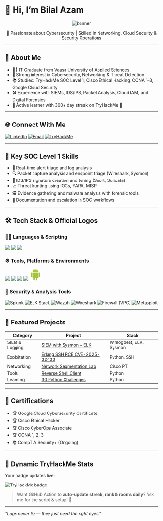 # 👋 Hi, I’m Bilal Azam

<p align="center">
  <img src="https://capsule-render.vercel.app/api?type=waving&color=0:1E2A78,100:0F6DB5&height=200&section=header&text=BILAL%20AZAM&fontSize=45&fontColor=FFFFFF" alt="banner"/>
</p>

<p align="center">
  🔐 Passionate about Cybersecurity | Skilled in Networking, Cloud Security & Security Operations
</p>

---

## 🚀 About Me
- 🧑‍🎓 IT Graduate from Vaasa University of Applied Sciences
- 🧠 Strong interest in Cybersecurity, Networking & Threat Detection
- 📚 Studied: TryHackMe SOC Level 1, Cisco Ethical Hacking, CCNA 1–3, Google Cloud Security
- 🛠️ Experience with SIEMs, IDS/IPS, Packet Analysis, Cloud IAM, and Digital Forensics
- 🧪 Active learner with 300+ day streak on TryHackMe 🚀

---

## 🌐 Connect With Me
[![LinkedIn](https://img.shields.io/badge/-LinkedIn-blue?style=for-the-badge&logo=linkedin)](https://www.linkedin.com/in/bilalz5/) 
[![Email](https://img.shields.io/badge/-Email-D14836?style=for-the-badge&logo=gmail&logoColor=white)](mailto:bilalazam1678@gmail.com) 
[![TryHackMe](https://img.shields.io/badge/TryHackMe-Profile-red?style=for-the-badge&logo=tryhackme&logoColor=white)](https://tryhackme.com/p/bilalz05)

---

## 🧠 Key SOC Level 1 Skills
- 🧩 Real-time alert triage and log analysis
- 🔍 Packet capture analysis and endpoint triage (Wireshark, Sysmon)
- 🧪 IDS/IPS signature creation and tuning (Snort, Suricata)
- 📈 Threat hunting using IOCs, YARA, MISP
- 🕵️ Evidence gathering and malware analysis with forensic tools
- 🧾 Documentation and escalation in SOC workflows

---

## 🛠️ Tech Stack & Official Logos

### 👨‍💻 Languages & Scripting
<p align="left">
  <img src="https://cdn.jsdelivr.net/gh/devicons/devicon/icons/python/python-original.svg" height="40"/>
  <img src="https://cdn.jsdelivr.net/gh/devicons/devicon/icons/bash/bash-original.svg" height="40"/>
  <img src="https://cdn.jsdelivr.net/gh/devicons/devicon/icons/java/java-original.svg" height="40"/>
</p>

### ⚙️ Tools, Platforms & Environments
<p align="left">
  <img src="https://cdn.jsdelivr.net/gh/devicons/devicon/icons/linux/linux-original.svg" height="40"/>
  <img src="https://cdn.jsdelivr.net/gh/devicons/devicon/icons/windows8/windows8-original.svg" height="40"/>
  <img src="https://cdn.jsdelivr.net/gh/devicons/devicon/icons/googlecloud/googlecloud-original.svg" height="40"/>
  <img src="https://cdn.jsdelivr.net/gh/devicons/devicon/icons/cisco/cisco-plain.svg" height="40"/>
  <img src="https://raw.githubusercontent.com/devicons/devicon/master/icons/android/android-original.svg" height="40"/>
</p>

### 🔐 Security & Analysis Tools
<p align="left">
  <img src="https://img.icons8.com/color/48/splunk.png" height="40" title="Splunk"/>
  <img src="https://www.elastic.co/static/images/elastic-logo-200.png" height="40" title="ELK Stack"/>
  <img src="https://img.icons8.com/color/48/wazuh.png" height="40" title="Wazuh"/>
  <img src="https://upload.wikimedia.org/wikipedia/commons/e/e0/Wireshark_icon.svg" height="40" title="Wireshark"/>
  <img src="https://img.icons8.com/external-flat-juicy-fish/60/external-firewall-cyber-security-flat-flat-juicy-fish.png" height="40" title="Firewall (VPC)"/>
  <img src="https://upload.wikimedia.org/wikipedia/commons/4/4f/Metasploit_Logo.svg" height="40" title="Metasploit"/>
</p>

---

## 🎯 Featured Projects
| Category | Project | Stack |
|----------|---------|-------|
| SIEM & Logging | [SIEM with Sysmon + ELK](https://github.com/bilalz5-github/SIEM-Setup-Sysmon-ELK) | Winlogbeat, ELK, Sysmon |
| Exploitation | [Erlang SSH RCE CVE-2025-32433](https://github.com/bilalz5-github/Erlang-OTP-SSH-CVE-2025-32433) | Python, SSH |
| Networking | [Network Segmentation Lab](https://github.com/bilalz5-github/Network-Security-Exploration) | Cisco PT |
| Tools | [Reverse Shell Client](https://github.com/bilalz5-github/Reverse-Shell-Client) | Python |
| Learning | [30 Python Challenges](https://github.com/bilalz5-github/30-Python-Challenges) | Python |

---

## 📜 Certifications
- 🏆 Google Cloud Cybersecurity Certificate
- 🏆 Cisco Ethical Hacker
- 🏆 Cisco CyberOps Associate
- 🏆 CCNA 1, 2, 3
- 📚 CompTIA Security+ (Ongoing)

---

## 🔄 Dynamic TryHackMe Stats
Your badge updates live:

![TryHackMe badge](https://tryhackme-badges.s3.amazonaws.com/bilalz05.png)

> Want GitHub Action to **auto-update streak, rank & rooms daily**? Ask me for the script & setup! 🚀

---

_"Logs never lie — they just need the right eyes."_
